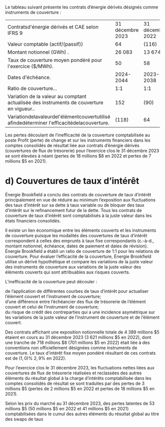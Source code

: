 Le tableau suivant présente les contrats d’énergie dérivés désignés comme instruments de couverture :  

<html><body><table><tr><td>Contratsd'énergie dérivés et CAE selon IFRS 9</td><td>31 décembre 2023</td><td>31 décembre 2022</td></tr><tr><td>Valeur comptable (actif/(passif))</td><td>64</td><td>(116)</td></tr><tr><td>Montant notionnel (GWh) .</td><td>26 083</td><td>13 674</td></tr><tr><td>Taux de couverture moyen pondéré pour l'exercice ($/MWh).</td><td>50</td><td>58</td></tr><tr><td>Dates d'échéance.</td><td>2024-2044</td><td>2023-2038</td></tr><tr><td>Ratio de couverture...</td><td>1:1</td><td>1:1</td></tr><tr><td>Variation de la valeur au comptant actualisée des instruments de couverture en vigueur..</td><td>152</td><td>(90)</td></tr><tr><td>Variationdelavaleurdel'élémentcouvertutilisé afindedéterminer l'efficacitédelacouverture.</td><td>(118)</td><td>64</td></tr></table></body></html>  

Les pertes découlant de l’inefficacité de la couverture comptabilisée au poste Profit (perte) de change et sur les instruments financiers dans les comptes consolidés de résultat liée aux contrats d’énergie dérivés (couvertures de flux de trésorerie) pour l’exercice clos le 31 décembre 2023 se sont élevées à néant (pertes de 18 millions $\$ 8$ en 2022 et pertes de 7 millions $\$ 5$ en 2021).  

# d) Couvertures de taux d’intérêt  

Énergie Brookfield a conclu des contrats de couverture de taux d’intérêt principalement en vue de réduire au minimum l’exposition aux fluctuations des taux d’intérêt sur sa dette à taux variable ou de bloquer des taux d’intérêt sur le refinancement futur de la dette. Tous les contrats de couverture de taux d’intérêt sont comptabilisés à la juste valeur dans les états financiers consolidés.  

Il existe un lien économique entre les éléments couverts et les instruments de couverture puisque les modalités des couvertures de taux d’intérêt correspondent à celles des emprunts à taux fixe correspondants (c.-à-d., montant notionnel, échéance, dates de paiement et dates de révision). Énergie Brookfield a établi un ratio de couverture de 1:1 pour les relations de couverture. Pour évaluer l’efficacité de la couverture, Énergie Brookfield utilise un dérivé hypothétique et compare les variations de la juste valeur des instruments de couverture aux variations de la juste valeur des éléments couverts qui sont attribuables aux risques couverts.  

L’inefficacité de la couverture peut découler :  

de l’application de différentes courbes de taux d’intérêt pour actualiser l’élément couvert et l’instrument de couverture;   
d’une différence entre l’échéancier des flux de trésorerie de l’élément couvert et celui de l’instrument de couverture;   
du risque de crédit des contreparties qui a une incidence asymétrique sur les variations de la juste valeur de l’instrument de couverture et de l’élément couvert.  

Des contrats affichant une exposition notionnelle totale de 4 389 millions $\$ 5$ étaient en cours au 31 décembre 2023 (3 621 millions $\$ 5$ en 2022), dont une tranche de 718 millions $\$ 8$ (701 millions $\$ 5$ en 2022) était liée à des conventions non officiellement désignées comme instruments de couverture. Le taux d’intérêt fixe moyen pondéré résultant de ces contrats est de $( 1 , 0 ) \%$ $2 , 9 \%$ en 2022).  

Pour l’exercice clos le 31 décembre 2023, les fluctuations nettes liées aux couvertures de flux de trésorerie réalisées et reclassées des autres éléments du résultat global à la charge d’intérêts comptabilisée dans les comptes consolidés de résultat se sont traduites par des pertes de 3 millions $\$ 5$ (pertes de 2 millions $\$ 5$ en 2022 et pertes de 18 millions $\$ 5$ en 2021).  

Selon les prix du marché au 31 décembre 2023, des pertes latentes de 53 millions $\$ 5$ (50 millions $\$ 5$ en 2022 et 41 millions $\$ 5$ en 2021) comptabilisées dans le cumul des autres éléments du résultat global au titre des swaps de taux  